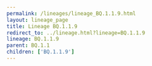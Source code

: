 ```yaml
---
permalink: /lineages/lineage_BQ.1.1.9.html
layout: lineage_page
title: Lineage BQ.1.1.9
redirect_to: ../lineage.html?lineage=BQ.1.1.9
lineage: BQ.1.1.9
parent: BQ.1.1
children: ['BQ.1.1.9']
---
```

